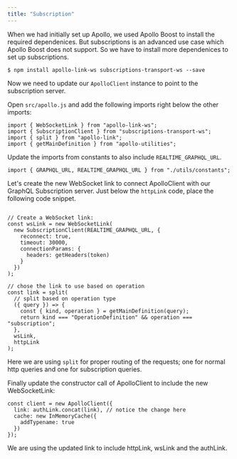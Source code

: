 ```yaml
---
title: "Subscription"
---
```


When we had initially set up Apollo, we used Apollo Boost to install the required dependenices. But subscriptions is an advanced use case which Apollo Boost does not support. So we have to install more dependenices to set up subscriptions.

```
$ npm install apollo-link-ws subscriptions-transport-ws --save
```

Now we need to update our `ApolloClient` instance to point to the subscription server.

Open `src/apollo.js` and add the following imports right below the other imports:

```
import { WebSocketLink } from "apollo-link-ws";
import { SubscriptionClient } from "subscriptions-transport-ws";
import { split } from "apollo-link";
import { getMainDefinition } from "apollo-utilities";
```

Update the imports from constants to also include `REALTIME_GRAPHQL_URL`.

```
import { GRAPHQL_URL, REALTIME_GRAPHQL_URL } from "./utils/constants";
```

Let's create the new WebSocket link to connect ApolloClient with our GraphQL Subscription server. Just below the `httpLink` code, place the following code snippet.

```

// Create a WebSocket link:
const wsLink = new WebSocketLink(
  new SubscriptionClient(REALTIME_GRAPHQL_URL, {
    reconnect: true,
    timeout: 30000,
    connectionParams: {
      headers: getHeaders(token)
    }
  })
);

// chose the link to use based on operation
const link = split(
  // split based on operation type
  ({ query }) => {
    const { kind, operation } = getMainDefinition(query);
    return kind === "OperationDefinition" && operation === "subscription";
  },
  wsLink,
  httpLink
);
```

Here we are using `split` for proper routing of the requests; one for normal http queries and one for subscription queries.

Finally update the constructor call of ApolloClient to include the new WebSocketLink:

```
const client = new ApolloClient({
  link: authLink.concat(link), // notice the change here
  cache: new InMemoryCache({
    addTypename: true
  })
});
```

We are using the updated link to include httpLink, wsLink and the authLink.

